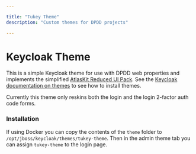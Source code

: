 ```yaml
---

title: "Tukey Theme"
description: "Custom themes for DPDD projects"

---
```

# Keycloak Theme

This is a simple Keycloak theme for use with DPDD web properties and implements the simplified [AtlasKit Reduced UI Pack](https://atlaskit.atlassian.com/packages/css-packs/reduced-ui-pack). See the [Keycloak documentation on themes](https://www.keycloak.org/docs/latest/server_development/index.html#deploying-themes) to see how to install themes.

Currently this theme only reskins both the login and the login 2-factor auth code forms.

### Installation

If using Docker you can copy the contents of the `theme` folder to `/opt/jboss/keycloak/themes/tukey-theme`. Then in the admin theme tab you can assign `tukey-theme` to the login page.